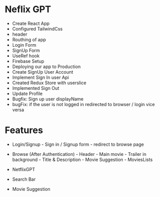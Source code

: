 # Neflix GPT
 - Create React App
 - Configured TailwindCss
 - header
 - Routhing of app
 - Login Form
 - SignUp Form
 - UseRef hook
 - Firebase Setup
 - Deploying our app to Production
 - Create SignUp User Account 
 - Implement Sign In user Api
 - Created Redux Store with userslice 
 - Implemented Sign Out 
 - Update Profile
  - Bugfix: Sign up user displayName 
  - bugFix: if the user is not logged in redirected to browser / login vice versa


# Features
- Login/Signup
        - Sign in / Signup form
        - redirect to browse page 
 - Browse (After Authentication)
        - Header
        - Main movie
        - Trailer in background
        - Title & Description
        - Movie Suggestion
        - MoviesLists

 - NetflixGPT
  - Search Bar
  - Movie Suggestion